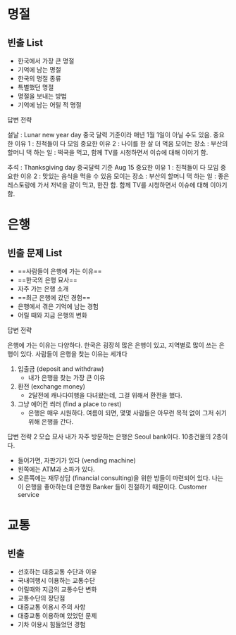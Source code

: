 # 명절

## 빈출 List
- 한국에서 가장 큰 명절
- 기억에 남는 명절
- 한국의 명절 종류
- 특별했던 명절
- 명절을 보내는 방법
- 기억에 남는 어릴 적 명절

답변 전략

설날 : Lunar new year day
중국 달력 기준이라 매년 1월 1일이 아닐 수도 있음.
중요한 이유 1 : 친척들이 다 모임
중요한 이유 2 : 나이를 한 살 더 먹음
모이는 장소 : 부산의 할머니 댁
하는 일 : 떡국을 먹고, 함께 TV를 시청하면서 이슈에 대해 이야기 함.


추석 : Thanksgiving day
중국달력 기준 Aug 15
중요한 이유 1 : 친척들이 다 모임
중요한 이유 2 : 맛있는 음식을 먹을 수 있음
모이는 장소 : 부산의 할머니 댁
하는 일 : 좋은 레스토랑에 가서 저녁을 같이 먹고, 한잔 함. 함께 TV를 시청하면서 이슈에 대해 이야기 함.

# 은행
## 빈출 문제 List
- ==사람들이 은행에 가는 이유==
- ==한국의 은행 묘사==
- 자주 가는 은행 소개
- ==최근 은행에 갔던 경험==
- 은행에서 겪은 기억에 남는 경험
- 어릴 때와 지금 은행의 변화

답변 전략

은행에 가는 이유는 다양하다.
한국은 굉장히 많은 은행이 있고, 지역별로 많이 쓰는 은행이 있다.
사람들이 은행을 찾는 이유는 세개다
1. 입출금 (deposit and withdraw)
	- 내가 은행을 찾는 가장 큰 이유
2. 환전 (exchange money)
	- 2달전에 캐나다여행을 다녀왔는데, 그걸 위해서 환전을 했다.
3. 그냥 에어컨 쐬러 (find a place to rest)
	- 은행은 매우 시원하다. 여름이 되면, 몇몇 사람들은 아무런 목적 없이 그저 쉬기 위해 은행을 간다.

답변 전략 2
모습 묘사
내가 자주 방문하는 은행은 Seoul bank이다. 10층건물의 2층이다.
- 들어가면, 자판기가 있다 (vending machine)
- 왼쪽에는 ATM과 소파가 있다.
- 오른쪽에는 재무상담 (financial consulting)을 위한 방들이 마련되어 있다.
나는 이 은행을 좋아하는데 은행원 Banker 들이 친절하기 때문이다.
Customer service

# 교통
## 빈출
- 선호하는 대중교통 수단과 이유
- 국내여행시 이용하는 교통수단
- 어릴때와 지금의 교통수단 변화
- 교통수단의 장단점
- 대중교통 이용시 주의 사항
- 대중교통 이용하며 있었던 문제
- 기차 이용시 힘들었던 경험